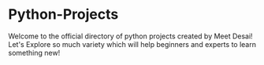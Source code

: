 # Python-Projects
Welcome to the official directory of python projects created by Meet Desai!
Let's Explore so much variety which will help beginners and experts to learn something new!
